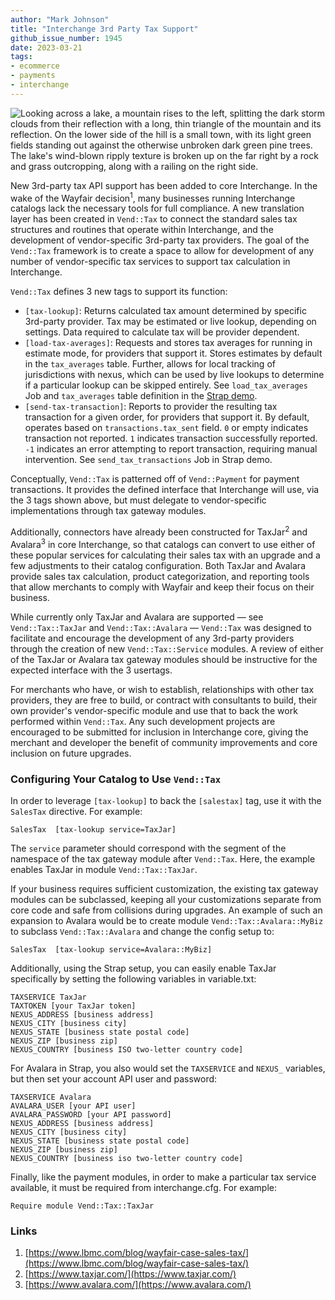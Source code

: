 ```yaml
---
author: "Mark Johnson"
title: "Interchange 3rd Party Tax Support"
github_issue_number: 1945
date: 2023-03-21
tags:
- ecommerce
- payments
- interchange
---
```


![Looking across a lake, a mountain rises to the left, splitting the dark storm clouds from their reflection with a long, thin triangle of the mountain and its reflection. On the lower side of the hill is a small town, with its light green fields standing out against the otherwise unbroken dark green pine trees. The lake's wind-blown ripply texture is broken up on the far right by a rock and grass outcropping, along with a railing on the right side.](/blog/2023/03/interchange-vend-tax/cloudy-lake.webp)

<!-- Photo by Juan Pablo Ventoso, 2022 -->

New 3rd-party tax API support has been added to core Interchange. In the wake of the Wayfair decision<sup>1</sup>, many businesses running Interchange catalogs lack the necessary tools for full compliance. A new translation layer has been created in `Vend::Tax` to connect the standard sales tax structures and routines that operate within Interchange, and the development of vendor-specific 3rd-party tax providers. The goal of the `Vend::Tax` framework is to create a space to allow for development of any number of vendor-specific tax services to support tax calculation in Interchange.

`Vend::Tax` defines 3 new tags to support its function:

* `[tax-lookup]`: Returns calculated tax amount determined by specific 3rd-party provider. Tax may be estimated or live lookup, depending on settings. Data required to calculate tax will be provider dependent.
* `[load-tax-averages]`: Requests and stores tax averages for running in estimate mode, for providers that support it. Stores estimates by default in the `tax_averages` table. Further, allows for local tracking of jurisdictions with nexus, which can be used by live lookups to determine if a particular lookup can be skipped entirely. See `load_tax_averages` Job and `tax_averages` table definition in the [Strap demo](https://github.com/interchange/interchange/tree/master/dist/strap).
* `[send-tax-transaction]`: Reports to provider the resulting tax transaction for a given order, for providers that support it. By default, operates based on `transactions.tax_sent` field. `0` or empty indicates transaction not reported. `1` indicates transaction successfully reported. `-1` indicates an error attempting to report transaction, requiring manual intervention. See `send_tax_transactions` Job in Strap demo.

Conceptually, `Vend::Tax` is patterned off of `Vend::Payment` for payment transactions. It provides the defined interface that Interchange will use, via the 3 tags shown above, but must delegate to vendor-specific implementations through tax gateway modules.

Additionally, connectors have already been constructed for TaxJar<sup>2</sup> and Avalara<sup>3</sup> in core Interchange, so that catalogs can convert to use either of these popular services for calculating their sales tax with an upgrade and a few adjustments to their catalog configuration. Both TaxJar and Avalara provide sales tax calculation, product categorization, and reporting tools that allow merchants to comply with Wayfair and keep their focus on their business.

While currently only TaxJar and Avalara are supported — see `Vend::Tax::TaxJar` and `Vend::Tax::Avalara` — `Vend::Tax` was designed to facilitate and encourage the development of any 3rd-party providers through the creation of new `Vend::Tax::Service` modules. A review of either of the TaxJar or Avalara tax gateway modules should be instructive for the expected interface with the 3 usertags.

For merchants who have, or wish to establish, relationships with other tax providers, they are free to build, or contract with consultants to build, their own provider's vendor-specific module and use that to back the work performed within `Vend::Tax`. Any such development projects are encouraged to be submitted for inclusion in Interchange core, giving the merchant and developer the benefit of community improvements and core inclusion on future upgrades.

### Configuring Your Catalog to Use `Vend::Tax`

In order to leverage `[tax-lookup]` to back the `[salestax]` tag, use it with the `SalesTax` directive. For example:

```plain
SalesTax  [tax-lookup service=TaxJar]
```

The `service` parameter should correspond with the segment of the namespace of the tax gateway module after `Vend::Tax`. Here, the example enables TaxJar in module `Vend::Tax::TaxJar`.

If your business requires sufficient customization, the existing tax gateway modules can be subclassed, keeping all your customizations separate from core code and safe from collisions during upgrades. An example of such an expansion to Avalara would be to create module `Vend::Tax::Avalara::MyBiz` to subclass `Vend::Tax::Avalara` and change the config setup to:

```plain
SalesTax  [tax-lookup service=Avalara::MyBiz]
```

Additionally, using the Strap setup, you can easily enable TaxJar specifically by setting the following variables in variable.txt:

```plain
TAXSERVICE TaxJar
TAXTOKEN [your TaxJar token]
NEXUS_ADDRESS [business address]
NEXUS_CITY [business city]
NEXUS_STATE [business state postal code]
NEXUS_ZIP [business zip]
NEXUS_COUNTRY [business ISO two-letter country code]
```

For Avalara in Strap, you also would set the `TAXSERVICE` and `NEXUS_` variables, but then set your account API user and password:

```plain
TAXSERVICE Avalara
AVALARA_USER [your API user]
AVALARA_PASSWORD [your API password]
NEXUS_ADDRESS [business address]
NEXUS_CITY [business city]
NEXUS_STATE [business state postal code]
NEXUS_ZIP [business zip]
NEXUS_COUNTRY [business iso two-letter country code]
```

Finally, like the payment modules, in order to make a particular tax service available, it must be required from interchange.cfg. For example:

```plain
Require module Vend::Tax::TaxJar
```

### Links

1. [https://www.lbmc.com/blog/wayfair-case-sales-tax/](https://www.lbmc.com/blog/wayfair-case-sales-tax/)
1. [https://www.taxjar.com/](https://www.taxjar.com/)
1. [https://www.avalara.com/](https://www.avalara.com/)
